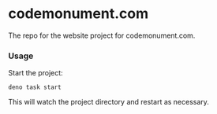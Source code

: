 # codemonument.com
The repo for the website project for codemonument.com.
### Usage

Start the project:

```
deno task start
```

This will watch the project directory and restart as necessary.
